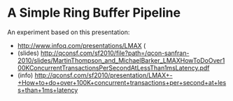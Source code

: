 # A Simple Ring Buffer Pipeline

An experiment based on this presentation:
- http://www.infoq.com/presentations/LMAX (
- (slides) http://qconsf.com/sf2010/file?path=/qcon-sanfran-2010/slides/MartinThompson_and_MichaelBarker_LMAXHowToDoOver100KConcurrentTransactionsPerSecondAtLessThan1msLatency.pdf
- (info) http://qconsf.com/sf2010/presentation/LMAX+-+How+to+do+over+100K+concurrent+transactions+per+second+at+less+than+1ms+latency

